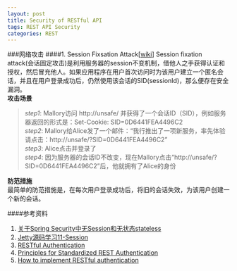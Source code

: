 ```yaml
---
layout: post
title: Security of RESTful API
tags: REST API Security
categories: REST
---
```

###网络攻击
####1. Session Fixsation Attack[[wiki](http://en.wikipedia.org/wiki/Session_fixation)] 
Session fixation attack(会话固定攻击)是利用服务器的session不变机制，借他人之手获得认证和授权，然后冒充他人。如果应用程序在用户首次访问时为该用户建立一个匿名会话，并且在用户登录成功后，仍然使用该会话的SID(sessionId)，那么便存在安全漏洞。  
__攻击场景__  
>_step1_: Mallory访问 http://unsafe/ 并获得了一个会话ID（SID），例如服务器返回的形式是：Set-Cookie: SID=0D6441FEA4496C2  
_step2_: Mallory给Alice发了一个邮件：“我行推出了一项新服务，率先体验请点击：http://unsafe/?SID=0D6441FEA4496C2”  
_step3_: Alice点击并登录了  
_step4_: 因为服务器的会话ID不改变，现在Mallory点击“http://unsafe/?SID=0D6441FEA4496C2”后，他就拥有了Alice的身份  

__防范措施__  
最简单的防范措施是，在每次用户登录成功后，将旧的会话失效，为该用户创建一个新的会话。


####参考资料  
1. [关于Spring Security中无Session和无状态stateless](http://www.cnblogs.com/Mainz/p/3230077.html)
2. [Jetty源码学习11-Session](http://my.oschina.net/tryUcatchUfinallyU/blog/113350)
3. [RESTful Authentication](http://stackoverflow.com/questions/319530/restful-authentication)
4. [Principles for Standardized REST Authentication](http://broadcast.oreilly.com/2009/12/principles-for-standardized-rest-authentication.html)
5. [How to implement RESTful authentication](http://blog.synopse.info/post/2011/05/24/How-to-implement-RESTful-authentication)